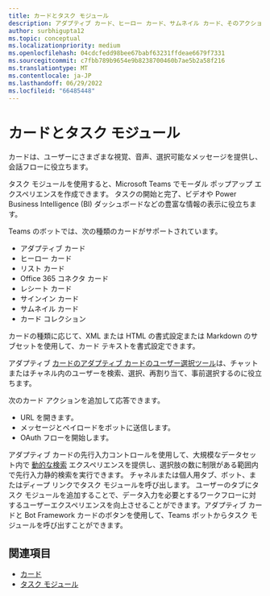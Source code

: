```yaml
---
title: カードとタスク モジュール
description: アダプティブ カード、ヒーロー カード、サムネイル カード、そのアクションなど、Teams のボットでサポートされているカードの種類について説明します。
author: surbhigupta12
ms.topic: conceptual
ms.localizationpriority: medium
ms.openlocfilehash: 04cdcfedd98bee67babf63231ffdeae6679f7331
ms.sourcegitcommit: c7fbb789b9654e9b8238700460b7ae5b2a58f216
ms.translationtype: MT
ms.contentlocale: ja-JP
ms.lasthandoff: 06/29/2022
ms.locfileid: "66485448"
---
```

# <a name="cards-and-task-modules"></a>カードとタスク モジュール

カードは、ユーザーにさまざまな視覚、音声、選択可能なメッセージを提供し、会話フローに役立ちます。

タスク モジュールを使用すると、Microsoft Teams でモーダル ポップアップ エクスペリエンスを作成できます。 タスクの開始と完了、ビデオや Power Business Intelligence (BI) ダッシュボードなどの豊富な情報の表示に役立ちます。

Teams のボットでは、次の種類のカードがサポートされています。

* アダプティブ カード
* ヒーロー カード
* リスト カード
* Office 365 コネクタ カード
* レシート カード
* サインイン カード
* サムネイル カード
* カード コレクション

カードの種類に応じて、XML または HTML の書式設定または Markdown のサブセットを使用して、カード テキストを書式設定できます。

アダプティブ [カードのアダプティブ カードのユーザー選択ツール](cards/people-picker.md)は、チャットまたはチャネル内のユーザーを検索、選択、再割り当て、事前選択するのに役立ちます。

次のカード アクションを追加して応答できます。

* URL を開きます。
* メッセージとペイロードをボットに送信します。
* OAuth フローを開始します。

アダプティブ カードの先行入力コントロールを使用して、大規模なデータセット内で [動的な検索](~/task-modules-and-cards/cards/dynamic-search.md) エクスペリエンスを提供し、選択肢の数に制限がある範囲内で先行入力静的検索を実行できます。 チャネルまたは個人用タブ、ボット、またはディープ リンクでタスク モジュールを呼び出します。 ユーザーのタブにタスク モジュールを追加することで、データ入力を必要とするワークフローに対するユーザーエクスペリエンスを向上させることができます。アダプティブ カードと Bot Framework カードのボタンを使用して、Teams ボットからタスク モジュールを呼び出すことができます。

## <a name="see-also"></a>関連項目

* [カード](~/task-modules-and-cards/what-are-cards.md)
* [タスク モジュール](~/task-modules-and-cards/what-are-task-modules.md)
